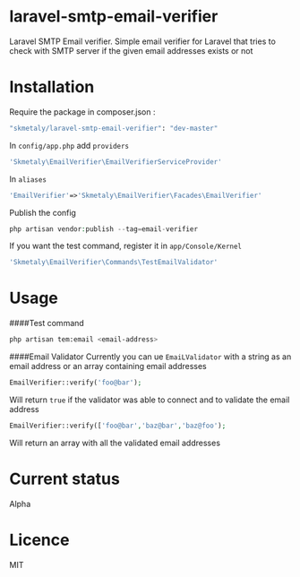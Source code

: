 # laravel-smtp-email-verifier
Laravel SMTP Email verifier. Simple email verifier for Laravel that tries to check with SMTP server if the given email addresses exists or not

# Installation

Require the package in composer.json : 
```bash
"skmetaly/laravel-smtp-email-verifier": "dev-master"
```
In ```config/app.php``` add ```providers```
```php
'Skmetaly\EmailVerifier\EmailVerifierServiceProvider'
```
In ```aliases```
```php
'EmailVerifier'=>'Skmetaly\EmailVerifier\Facades\EmailVerifier'
```
Publish the config
```php
php artisan vendor:publish --tag=email-verifier
```
If you want the test command, register it in ```app/Console/Kernel```
```php
'Skmetaly\EmailVerifier\Commands\TestEmailValidator'
```

# Usage
####Test command
```bash
php artisan tem:email <email-address>
```
####Email Validator
Currently you can ue ```EmaiLValidator```  with a string as an email address or an array containing email addresses
```php
EmailVerifier::verify('foo@bar');
```
Will return ```true``` if the validator was able to connect and to validate the email address 
```php
EmailVerifier::verify(['foo@bar','baz@bar','baz@foo');
```
Will return an array with all the validated email addresses

# Current status
Alpha

# Licence
MIT